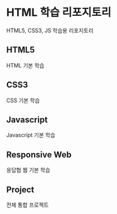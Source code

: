 # HTML 학습 리포지토리
HTML5, CSS3, JS 학습용 리포지토리

## HTML5
HTML 기본 학습

## CSS3
CSS 기본 학습

## Javascript
Javascript 기본 학습

## Responsive Web
응답협 웹 기본 학습

## Project
전체 통합 프로젝트
